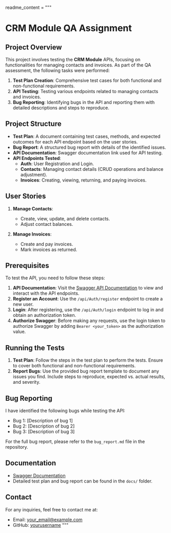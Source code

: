 readme_content = """
# CRM Module QA Assignment

## Project Overview

This project involves testing the **CRM Module** APIs, focusing on functionalities for managing contacts and invoices. As part of the QA assessment, the following tasks were performed:

1. **Test Plan Creation**: Comprehensive test cases for both functional and non-functional requirements.
2. **API Testing**: Testing various endpoints related to managing contacts and invoices.
3. **Bug Reporting**: Identifying bugs in the API and reporting them with detailed descriptions and steps to reproduce.

## Project Structure

- **Test Plan**: A document containing test cases, methods, and expected outcomes for each API endpoint based on the user stories.
- **Bug Report**: A structured bug report with details of the identified issues.
- **API Documentation**: Swagger documentation link used for API testing.
- **API Endpoints Tested**:
    - **Auth**: User Registration and Login.
    - **Contacts**: Managing contact details (CRUD operations and balance adjustment).
    - **Invoices**: Creating, viewing, returning, and paying invoices.

## User Stories

1. **Manage Contacts**: 
    - Create, view, update, and delete contacts.
    - Adjust contact balances.
  
2. **Manage Invoices**: 
    - Create and pay invoices.
    - Mark invoices as returned.

## Prerequisites

To test the API, you need to follow these steps:

1. **API Documentation**: Visit the [Swagger API Documentation](https://qa-assignment.sortcrm.com/swagger/index.html) to view and interact with the API endpoints.
2. **Register an Account**: Use the `/api/Auth/register` endpoint to create a new user.
3. **Login**: After registering, use the `/api/Auth/login` endpoint to log in and obtain an authorization token.
4. **Authorize Swagger**: Before making any requests, use the login token to authorize Swagger by adding `Bearer <your_token>` as the authorization value.

## Running the Tests

1. **Test Plan**: Follow the steps in the test plan to perform the tests. Ensure to cover both functional and non-functional requirements.
2. **Report Bugs**: Use the provided bug report template to document any issues you find. Include steps to reproduce, expected vs. actual results, and severity.

## Bug Reporting

I have identified the following bugs while testing the API:

- Bug 1: [Description of bug 1]
- Bug 2: [Description of bug 2]
- Bug 3: [Description of bug 3]

For the full bug report, please refer to the `bug_report.md` file in the repository.

## Documentation

- [Swagger Documentation](https://qa-assignment.sortcrm.com/swagger/index.html)
- Detailed test plan and bug report can be found in the `docs/` folder.

## Contact

For any inquiries, feel free to contact me at:

- Email: [your_email@example.com](mailto:your_email@example.com)
- GitHub: [yourusername](https://github.com/yourusername)
"""
